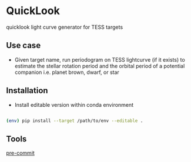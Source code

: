 # QuickLook
quicklook light curve generator for TESS targets

## Use case
* Given target name, run periodogram on TESS lightcurve (if it exists) to estimate the stellar rotation period and the orbital period of a potential companion i.e. planet brown, dwarf, or star

## Installation
* Install editable version within conda environment
```bash

(env) pip install --target /path/to/env --editable .
```

## Tools
[pre-commit](https://pre-commit.com/)
